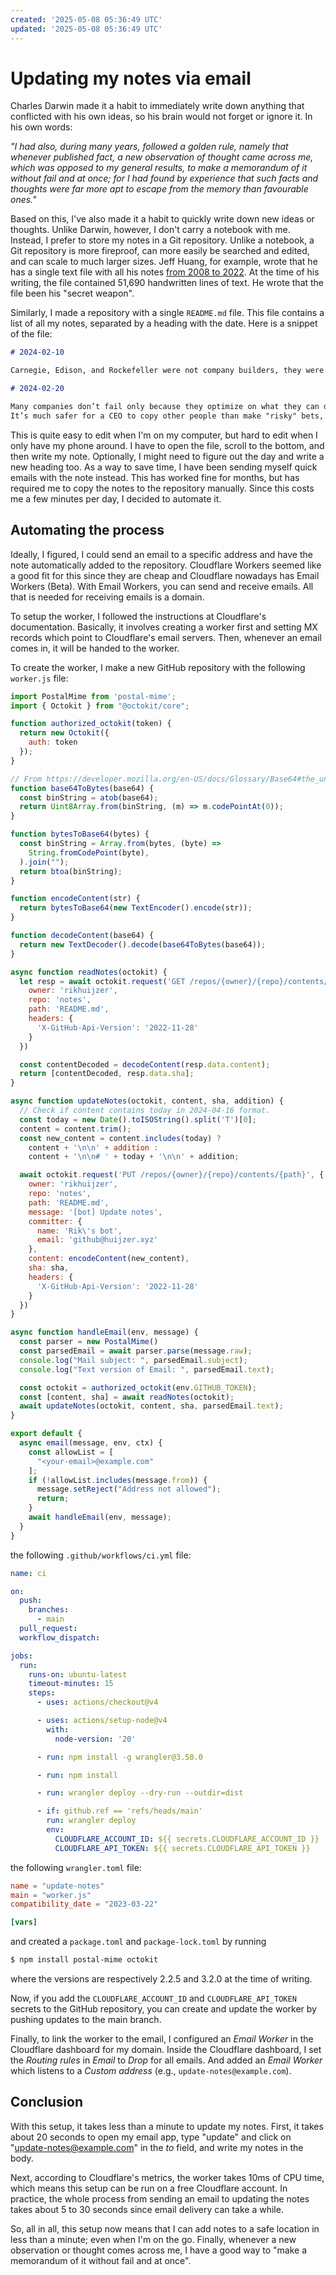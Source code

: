 ```yaml
---
created: '2025-05-08 05:36:49 UTC'
updated: '2025-05-08 05:36:49 UTC'
---
```


# Updating my notes via email

Charles Darwin made it a habit to immediately write down anything that conflicted with his own ideas, so his brain would not forget or ignore it.
In his own words:

_"I had also, during many years, followed a golden rule, namely that whenever published fact, a new observation of thought came across me, which was opposed to my general results, to make a memorandum of it without fail and at once; for I had found by experience that such facts and thoughts were far more apt to escape from the memory than favourable ones."_

Based on this, I've also made it a habit to quickly write down new ideas or thoughts.
Unlike Darwin, however, I don't carry a notebook with me.
Instead, I prefer to store my notes in a Git repository.
Unlike a notebook, a Git repository is more fireproof, can more easily be searched and edited, and can scale to much larger sizes.
Jeff Huang, for example, wrote that he has a single text file with all his notes [from 2008 to 2022](https://jeffhuang.com/productivity_text_file/).
At the time of his writing, the file contained 51,690 handwritten lines of text.
He wrote that the file been his "secret weapon".

Similarly, I made a repository with a single `README.md` file.
This file contains a list of all my notes, separated by a heading with the date.
Here is a snippet of the file:

```markdown
# 2024-02-10

Carnegie, Edison, and Rockefeller were not company builders, they were industry builders.

# 2024-02-20

Many companies don’t fail only because they optimize on what they can do already but also because they don’t dare to make changes.
It’s much safer for a CEO to copy other people than make "risky" bets, according to Sandy Munro's experience with car CEOs.
```

This is quite easy to edit when I'm on my computer, but hard to edit when I only have my phone around.
I have to open the file, scroll to the bottom, and then write my note.
Optionally, I might need to figure out the day and write a new heading too.
As a way to save time, I have been sending myself quick emails with the note instead.
This has worked fine for months, but has required me to copy the notes to the repository manually.
Since this costs me a few minutes per day, I decided to automate it.

## Automating the process

Ideally, I figured, I could send an email to a specific address and have the note automatically added to the repository.
Cloudflare Workers seemed like a good fit for this since they are cheap and Cloudflare nowadays has Email Workers (Beta).
With Email Workers, you can send and receive emails.
All that is needed for receiving emails is a domain.

To setup the worker, I followed the instructions at Cloudflare's documentation.
Basically, it involves creating a worker first and setting MX records which point to Cloudflare's email servers.
Then, whenever an email comes in, it will be handed to the worker.

To create the worker, I make a new GitHub repository with the following `worker.js` file:

```javascript
import PostalMime from 'postal-mime';
import { Octokit } from "@octokit/core";

function authorized_octokit(token) {
  return new Octokit({
    auth: token
  });
}

// From https://developer.mozilla.org/en-US/docs/Glossary/Base64#the_unicode_problem.
function base64ToBytes(base64) {
  const binString = atob(base64);
  return Uint8Array.from(binString, (m) => m.codePointAt(0));
}

function bytesToBase64(bytes) {
  const binString = Array.from(bytes, (byte) =>
    String.fromCodePoint(byte),
  ).join("");
  return btoa(binString);
}

function encodeContent(str) {
  return bytesToBase64(new TextEncoder().encode(str));
}

function decodeContent(base64) {
  return new TextDecoder().decode(base64ToBytes(base64));
}

async function readNotes(octokit) {
  let resp = await octokit.request('GET /repos/{owner}/{repo}/contents/{path}', {
    owner: 'rikhuijzer',
    repo: 'notes',
    path: 'README.md',
    headers: {
      'X-GitHub-Api-Version': '2022-11-28'
    }
  })

  const contentDecoded = decodeContent(resp.data.content);
  return [contentDecoded, resp.data.sha];
}

async function updateNotes(octokit, content, sha, addition) {
  // Check if content contains today in 2024-04-16 format.
  const today = new Date().toISOString().split('T')[0];
  content = content.trim();
  const new_content = content.includes(today) ?
    content + '\n\n' + addition :
    content + '\n\n# ' + today + '\n\n' + addition;

  await octokit.request('PUT /repos/{owner}/{repo}/contents/{path}', {
    owner: 'rikhuijzer',
    repo: 'notes',
    path: 'README.md',
    message: '[bot] Update notes',
    committer: {
      name: 'Rik\'s bot',
      email: 'github@huijzer.xyz'
    },
    content: encodeContent(new_content),
    sha: sha,
    headers: {
      'X-GitHub-Api-Version': '2022-11-28'
    }
  })
}

async function handleEmail(env, message) {
  const parser = new PostalMime()
  const parsedEmail = await parser.parse(message.raw);
  console.log("Mail subject: ", parsedEmail.subject);
  console.log("Text version of Email: ", parsedEmail.text);

  const octokit = authorized_octokit(env.GITHUB_TOKEN);
  const [content, sha] = await readNotes(octokit);
  await updateNotes(octokit, content, sha, parsedEmail.text);
}

export default {
  async email(message, env, ctx) {
    const allowList = [
      "<your-email>@example.com"
    ];
    if (!allowList.includes(message.from)) {
      message.setReject("Address not allowed");
      return;
    }
    await handleEmail(env, message);
  }
}
```

the following `.github/workflows/ci.yml` file:

```yaml
name: ci

on:
  push:
    branches:
      - main
  pull_request:
  workflow_dispatch:

jobs:
  run:
    runs-on: ubuntu-latest
    timeout-minutes: 15
    steps:
      - uses: actions/checkout@v4

      - uses: actions/setup-node@v4
        with:
          node-version: '20'

      - run: npm install -g wrangler@3.50.0

      - run: npm install

      - run: wrangler deploy --dry-run --outdir=dist

      - if: github.ref == 'refs/heads/main'
        run: wrangler deploy
        env:
          CLOUDFLARE_ACCOUNT_ID: ${{ secrets.CLOUDFLARE_ACCOUNT_ID }}
          CLOUDFLARE_API_TOKEN: ${{ secrets.CLOUDFLARE_API_TOKEN }}
```

the following `wrangler.toml` file:

```toml
name = "update-notes"
main = "worker.js"
compatibility_date = "2023-03-22"

[vars]
```

and created a `package.toml` and `package-lock.toml` by running

```sh
$ npm install postal-mime octokit
```

where the versions are respectively 2.2.5 and 3.2.0 at the time of writing.

Now, if you add the `CLOUDFLARE_ACCOUNT_ID` and `CLOUDFLARE_API_TOKEN` secrets to the GitHub repository, you can create and update the worker by pushing updates to the main branch.

Finally, to link the worker to the email, I configured an _Email Worker_ in the Cloudflare dashboard for my domain.
Inside the Cloudflare dashboard, I set the _Routing rules_ in _Email_ to _Drop_ for all emails.
And added an _Email Worker_ which listens to a _Custom address_ (e.g., `update-notes@example.com`).

## Conclusion

With this setup, it takes less than a minute to update my notes.
First, it takes about 20 seconds to open my email app, type "update" and click on "update-notes@example.com" in the _to_ field, and write my notes in the body.

Next, according to Cloudflare's metrics, the worker takes 10ms of CPU time, which means this setup can be run on a free Cloudflare account.
In practice, the whole process from sending an email to updating the notes takes about 5 to 30 seconds since email delivery can take a while.

So, all in all, this setup now means that I can add notes to a safe location in less than a minute; even when I'm on the go.
Finally, whenever a new observation or thought comes across me, I have a good way to "make a memorandum of it without fail and at once".

